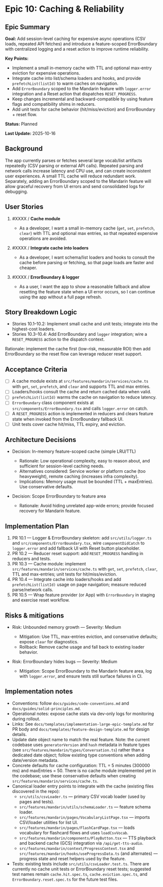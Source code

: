 # Epic 10: Caching & Reliability

## Epic Summary

**Goal:** Add session-level caching for expensive async operations (CSV loads, repeated API fetches) and introduce a feature-scoped ErrorBoundary with centralized logging and a reset action to improve runtime reliability.

**Key Points:**

- Implement a small in-memory cache with TTL and optional max-entry eviction for expensive operations.
- Integrate cache into list/schema loaders and hooks, and provide `prefetchList(listId)` to warm caches on navigation.
- Add `ErrorBoundary` scoped to the Mandarin feature with `logger.error` integration and a Reset action that dispatches `RESET_PROGRESS`.
- Keep changes incremental and backward-compatible by using feature flags and compatibility shims in reducers.
- Add unit tests for cache behavior (hit/miss/eviction) and ErrorBoundary + reset flow.

**Status:** Planned

**Last Update:** 2025-10-16

## Background

The app currently parses or fetches several large vocab/list artifacts repeatedly (CSV parsing or external API calls). Repeated parsing and network calls increase latency and CPU use, and can create inconsistent user experiences. A small TTL cache will reduce redundant work. Separately, adding an ErrorBoundary scoped to the Mandarin feature will allow graceful recovery from UI errors and send consolidated logs for debugging.

## User Stories

1. #XXXX / **Cache module**

   - As a developer, I want a small in-memory cache (`get`, `set`, `prefetch`, `clear`) with TTL and optional max entries, so that repeated expensive operations are avoided.

2. #XXXX / **Integrate cache into loaders**

   - As a developer, I want schema/list loaders and hooks to consult the cache before parsing or fetching, so that page loads are faster and cheaper.

3. #XXXX / **ErrorBoundary & logger**

   - As a user, I want the app to show a reasonable fallback and allow resetting the feature state when a UI error occurs, so I can continue using the app without a full page refresh.

## Story Breakdown Logic

- Stories 10.1–10.2: Implement small cache and unit tests; integrate into the highest-cost loaders.
- Stories 10.3–10.4: Add ErrorBoundary and `logger` integration; wire a `RESET_PROGRESS` action to the dispatch context.

Rationale: implement the cache first (low-risk, measurable ROI) then add ErrorBoundary so the reset flow can leverage reducer reset support.

## Acceptance Criteria

- [ ] A cache module exists at `src/features/mandarin/services/cache.ts` with `get`, `set`, `prefetch`, and `clear` and supports TTL and max entries.
- [ ] Loaders/hooks consult the cache and return cached data when valid.
- [ ] `prefetchList(listId)` warms the cache on navigation to reduce latency.
- [ ] `ErrorBoundary` class component exists at `src/components/ErrorBoundary.tsx` and calls `logger.error` on catch.
- [ ] A `RESET_PROGRESS` action is implemented in reducers and clears feature state when invoked from the ErrorBoundary fallback UI.
- [ ] Unit tests cover cache hit/miss, TTL expiry, and eviction.

## Architecture Decisions

- Decision: In-memory feature-scoped cache (simple LRU/TTL)

  - Rationale: Low operational complexity, easy to reason about, and sufficient for session-level caching needs.
  - Alternatives considered: Service worker or platform cache (too heavyweight), remote caching (increases infra complexity).
  - Implications: Memory usage must be bounded (TTL + maxEntries). Use conservative defaults.

- Decision: Scope ErrorBoundary to feature area

  - Rationale: Avoid hiding unrelated app-wide errors; provide focused recovery for Mandarin feature.

## Implementation Plan

1. PR 10.1 — Logger & ErrorBoundary skeleton: add `src/utils/logger.ts` and `src/components/ErrorBoundary.tsx`, wire `componentDidCatch` to `logger.error` and add fallback UI with Reset button placeholder.
2. PR 10.2 — Reducer reset support: add `RESET_PROGRESS` handling in reducers and tests.
3. PR 10.3 — Cache module: implement `src/features/mandarin/services/cache.ts` with `get`, `set`, `prefetch`, `clear`, TTL and max-entries; unit tests for hit/miss/eviction.
4. PR 10.4 — Integrate cache into loaders/hooks and add `prefetchList(listId)` usage on page navigation; measure reduced parse/network calls.
5. PR 10.5 — Wrap feature provider (or App) with `ErrorBoundary` in staging and exercise reset workflow.

## Risks & mitigations

- Risk: Unbounded memory growth — Severity: Medium

  - Mitigation: Use TTL, max-entries eviction, and conservative defaults; expose `clear` for diagnostics.
  - Rollback: Remove cache usage and fall back to existing loader behavior.

- Risk: ErrorBoundary hides bugs — Severity: Medium

  - Mitigation: Scope ErrorBoundary to the Mandarin feature area, log with `logger.error`, and ensure tests still surface failures in CI.

## Implementation notes

- Conventions: follow `docs/guides/code-conventions.md` and `docs/guides/solid-principles.md`.
- Operational notes: expose cache stats via dev-only logs for monitoring during rollout.
- Links: See `docs/templates/implementation-large-epic-template.md` for PR body and `docs/templates/feature-design-template.md` for design details.
- Update date object name to match the real feature. Note: the current codebase uses `generatorVersion` and `hash` metadata in feature types (see `src/features/mandarin/types/Conversation.ts`) rather than a dedicated date object; follow existing type conventions when adding date/version metadata.
- Concrete defaults for cache configuration: TTL = 5 minutes (300000 ms) and maxEntries = 50. There is no cache module implemented yet in the codebase; use these conservative defaults when creating `src/features/mandarin/services/cache.ts`.
- Canonical loader entry points to integrate with the cache (existing files discovered in the repo):
  - `src/utils/csvLoader.ts` — primary CSV vocab loader (used by pages and tests).
  - `src/features/mandarin/utils/schemaLoader.ts` — feature schema loader.
  - `src/features/mandarin/pages/VocabularyListPage.tsx` — imports CSV/loader utilities for list UI.
  - `src/features/mandarin/pages/FlashCardPage.tsx` — loads vocabulary for flashcard flows and uses `loadCsvVocab`.
  - `src/features/mandarin/components/PlayButton.tsx` — TTS playback and backend cache (GCS) integration via `/api/get-tts-audio`.
  - `src/features/mandarin/context/ProgressContext.tsx` and `src/features/mandarin/hooks/useProgressData.ts` (and alternates) — progress state and reset helpers used by the feature.
- Tests: existing tests include `src/utils/csvLoader.test.ts`. There are currently no cache unit tests or ErrorBoundary reset tests; suggested test names remain `cache.hit.spec.ts`, `cache.eviction.spec.ts`, and `ErrorBoundary.reset.spec.ts` for the future test files.
